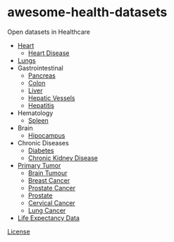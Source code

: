 # awesome-health-datasets
Open datasets in Healthcare

- [Heart](https://drive.google.com/file/d/1wEB2I6S6tQBVEPxir8cA5kFB8gTQadYY/view?usp=sharing)
  - [Heart Disease](http://archive.ics.uci.edu/ml/datasets/Heart+Disease)
- [Lungs](https://drive.google.com/file/d/1I1LR7XjyEZ-VBQ-Xruh31V7xExMjlVvi/view?usp=sharing)
- Gastrointestinal
  - [Pancreas](https://drive.google.com/file/d/1YZQFSonulXuagMIfbJkZeTFJ6qEUuUxL/view?usp=sharing)
  - [Colon](https://drive.google.com/file/d/1m7tMpE9qEcQGQjL_BdMD-Mvgmc44hG1Y/view?usp=sharing)
  - [Liver](https://drive.google.com/file/d/1jyVGUGyxKBXV6_9ivuZapQS8eUJXCIpu/view?usp=sharing)
  - [Hepatic Vessels](https://drive.google.com/file/d/1qVrpV7vmhIsUxFiH189LmAn0ALbAPrgS/view?usp=sharing)
  - [Hepatitis](http://archive.ics.uci.edu/ml/datasets/Hepatitis)
- Hematology
  - [Spleen](https://drive.google.com/file/d/1jzeNU1EKnK81PyTsrx0ujfNl-t0Jo8uE/view?usp=sharing)
- Brain
  - [Hipocampus](https://drive.google.com/file/d/1RzPB1_bqzQhlWvU-YGvZzhx2omcDh38C/view?usp=sharing)
- Chronic Diseases
  - [Diabetes](http://bit.ly/pimadiabetes)
  - [Chronic Kidney Disease](https://archive.ics.uci.edu/ml/datasets/chronic_kidney_disease)
- [Primary Tumor](https://archive.ics.uci.edu/ml/datasets/Primary+Tumor)
  - [Brain Tumour](https://drive.google.com/file/d/1A2IU8Sgea1h3fYLpYtFb2v7NYdMjvEhU/view?usp=sharing)
  - [Breast Cancer](http://archive.ics.uci.edu/ml/datasets/Breast+Cancer+Wisconsin+%28Original%29)
  - [Prostate Cancer](https://archive.ics.uci.edu/ml/datasets/Arcene)
  - [Prostate](https://drive.google.com/file/d/1Ff7c21UksxyT4JfETjaarmuKEjdqe1-a/view?usp=sharing)
  - [Cervical Cancer](https://archive.ics.uci.edu/ml/datasets/Cervical+cancer+%28Risk+Factors%29)
  - [Lung Cancer](http://archive.ics.uci.edu/ml/datasets/Lung+Cancer)
- [Life Expectancy Data](https://www.kaggle.com/kumarajarshi/life-expectancy-who?select=Life+Expectancy+Data.csv)

[License](https://drive.google.com/file/d/18dLVTJtkp052danMjzlirAgIsklT_Aem/view?usp=sharing)
